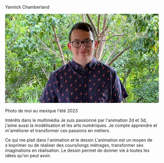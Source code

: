 Yannick Chamberland

![photo](Portrait.png)

Photo de moi au mexique l'été 2023








Intérêts dans le multimédia 
Je suis passionné par l'animation 2d et 3d, j'aime aussi la modélisation et les arts numériques. Je compte apprendre et m'améliorer et transformer ces passions en métiers.



Ce qui me plait dans l'animation et le dessin
L'animation est un moyen de s'exprimer ou de réaliser des cours/longs métrages, transformer ses imaginations en réalisation. Le dessin permet de donner vie à toutes les idées qu'on peut avoir.
